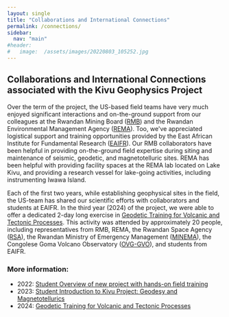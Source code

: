 ```yaml
---
layout: single
title: "Collaborations and International Connections"
permalink: /connections/
sidebar:
  nav: "main"
#header:
#   image:  /assets/images/20220803_105252.jpg
---
```



## Collaborations and International Connections  associated with the Kivu Geophysics Project

Over the term of the project, the US-based field teams have very much enjoyed significant interactions
and on-the-ground support from our colleagues at the Rwandan Mining Board ([RMB](https://www.rmb.gov.rw/)) and the Rwandan Environmental
Management Agency ([REMA](https://www.rema.gov.rw)).  Too, we've appreciated logistical support and training opportunities provided by
the East African Institute for Fundamental Research ([EAIFR](https://eaifr.org/)).  Our RMB collaborators have been helpful in providing
on-the-ground field expertise during siting and maintenance of seismic, geodetic, and magnetotelluric sites.  REMA
has been helpful with providing facility spaces at the REMA lab located on Lake Kivu, and providing a research vessel
for lake-going activities, including instrumenting Iwawa Island.

Each of the first two years, while establishing geophysical sites in the field, the US-team has shared our scientific
efforts with collaborators and students at EAIFR.  In the third year (2024) of the project, we were able to offer a dedicated
2-day long exercise in [Geodetic Training for Volcanic and Tectonic Processes](2024training).  This activity was attended by
approximately 20 people, including representatives from RMB, REMA, the Rwandan Space Agency ([RSA](https://space.gov.rw/)), 
the Rwandan Ministry of Emergency Management ([MINEMA](https://www.minema.gov.rw/)), the Congolese Goma Volcano Observatory ([OVG-GVO](https://ovg-rdc.cd/)), and students from EAIFR.

### More information:
- 2022: [Student Overview of new project with hands-on field training](2022training)
- 2023: [Student Introduction to Kivu Project: Geodesy and Magnetotellurics](2023training)
- 2024: [Geodetic Training for Volcanic and Tectonic Processes](2024training)

